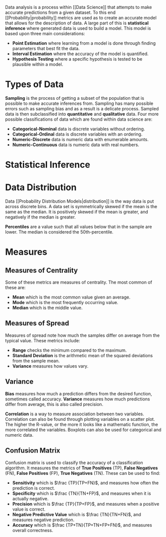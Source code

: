 Data analysis is a process within [[Data Science]] that attempts to make accurate predictions from a given dataset. To this end [[Probability|probability]] metrics are used as to create an accurate model that allows for the description of data. A large part of this is **statistical inference** where generated data is used to build a model. This model is based upon three main considerations:
- **Point Estimation** where learning from a model is done through finding parameters that best fit the data.
- **Interval Estimation** where the accuracy of the model is quantified.
- **Hypothesis Testing** where a specific hypothesis is tested to be plausible within a model.

# Types of Data
**Sampling** is the process of getting a subset of the population that is possible to make accurate inferences from. Sampling has many possible errors such as sampling bias and as a result is a delicate process. Sampled data is then subclassified into **quantitative** and **qualitative** data. Four more possible classifications of data which are found within data science are:
- **Categorical-Nominal** data is discrete variables without ordering.
- **Categorical-Ordinal** data is discrete variables with an ordering.
- **Numeric-Discrete** data is numeric data with enumerable amounts.
- **Numeric-Continuous** data is numeric data with real numbers.

# Statistical Inference
# Data Distribution
Data [[Probability Distribution Models|distribution]] is the way data is put across discrete bins. A data set is symmetrically skewed if the mean is the same as the median. It is positively skewed if the mean is greater, and negatively if the median is greater.

**Percentiles** are a value such that all values below that in the sample are lower. The median is considered the 50th-percentile.

# Measures
## Measures of Centrality
Some of these metrics are measures of centrality. The most common of these are:
- **Mean** which is the most common value given an average.
- **Mode** which is the most frequently occurring value.
- **Median** which is the middle value.

## Measures of Spread
Measures of spread note how much the samples differ on average from the typical value. These metrics include:
- **Range** checks the minimum compared to the maximum.
- **Standard Deviation** is the arithmetic mean of the squared deviations from the sample mean.
- **Variance** measures how values vary.

## Variance
**Bias** measures how much a prediction differs from the desired function, sometimes called accuracy. **Variance** measures how much predictions differ from average, this is also called precision.

**Correlation** is a way to measure association between two variables. Correlation can also be found through plotting variables on a scatter plot. The higher the R-value, or the more it looks like a mathematic function, the more correlated the variables. Boxplots can also be used for categorical and numeric data.

## Confusion Matrix
Confusion matrix is used to classify the accuracy of a classification algorithm. It measures the metrics of **True Positives** (TP), **False Negatives** (FN), **False Positives** (FP), **True Negatives** (TN). These can be used to find:
- **Sensitivity** which is $\frac {TP}{TP+FN}$, and measures how often the prediction is correct.
- **Specificity** which is $\frac {TN}{TN+FP}$, and measures when it is actually negative.
- **Precision** which is $\frac {TP}{TP+FP}$, and measures when a positive value is correct.
- **Negative Predictive Value** which is $\frac {TN}{TN+FN}$, and measures negative prediction.
- **Accuracy** which is $\frac {TP+TN}{TP+TN+FP+FN}$, and measures overall correctness.

